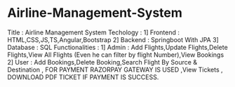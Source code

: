 # Airline-Management-System
Title : Airline Management System
Techology :
            1] Frontend : HTML,CSS,JS,TS,Angular,Bootstrap
            2] Backend : Springboot With JPA
            3] Database : SQL
Functionalities :
                  1] Admin : Add Flights,Update Flights,Delete Flights,View All Flights (Even he can filter by flight Number),View Bookings 
                  2] User : Add Bookings,Delete Booking,Search Flight By Source & Destination , FOR PAYMENT RAZORPAY GATEWAY IS USED ,View Tickets , DOWNLOAD PDF TICKET IF PAYMENT IS SUCCESS.


                  
